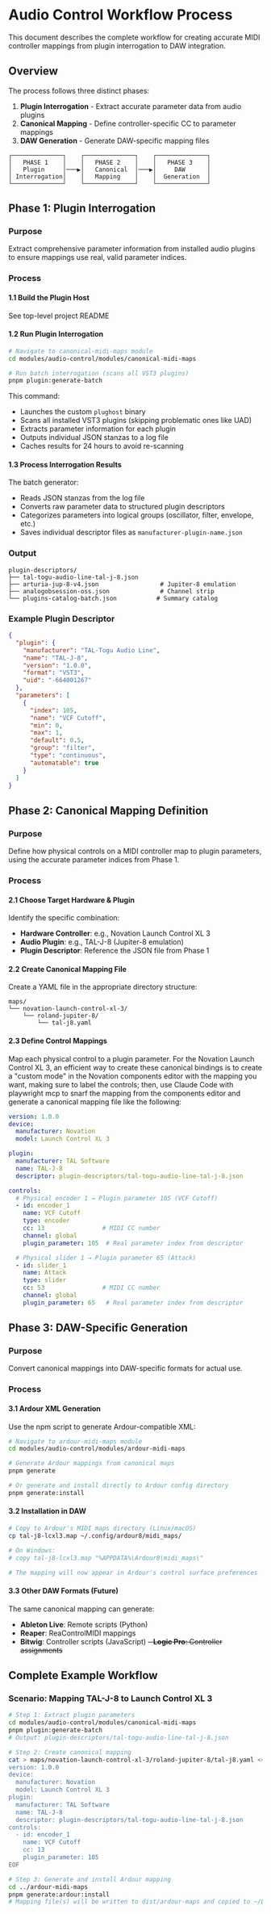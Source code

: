 # Audio Control Workflow Process

This document describes the complete workflow for creating accurate MIDI controller mappings from plugin interrogation to DAW integration.

## Overview

The process follows three distinct phases:

1. **Plugin Interrogation** - Extract accurate parameter data from audio plugins
2. **Canonical Mapping** - Define controller-specific CC to parameter mappings
3. **DAW Generation** - Generate DAW-specific mapping files

```
┌──────────────┐    ┌──────────────┐    ┌──────────────┐
│   PHASE 1    │    │   PHASE 2    │    │   PHASE 3    │
│   Plugin     │───▶│   Canonical  │───▶│     DAW      │
│ Interrogation│    │   Mapping    │    │  Generation  │
└──────────────┘    └──────────────┘    └──────────────┘
```

## Phase 1: Plugin Interrogation

### Purpose
Extract comprehensive parameter information from installed audio plugins to ensure mappings use real, valid parameter indices.

### Process

#### 1.1 Build the Plugin Host
See top-level project README

#### 1.2 Run Plugin Interrogation
```bash
# Navigate to canonical-midi-maps module
cd modules/audio-control/modules/canonical-midi-maps

# Run batch interrogation (scans all VST3 plugins)
pnpm plugin:generate-batch
```

This command:
- Launches the custom `plughost` binary
- Scans all installed VST3 plugins (skipping problematic ones like UAD)
- Extracts parameter information for each plugin
- Outputs individual JSON stanzas to a log file
- Caches results for 24 hours to avoid re-scanning

#### 1.3 Process Interrogation Results
The batch generator:
- Reads JSON stanzas from the log file
- Converts raw parameter data to structured plugin descriptors
- Categorizes parameters into logical groups (oscillator, filter, envelope, etc.)
- Saves individual descriptor files as `manufacturer-plugin-name.json`

### Output
```
plugin-descriptors/
├── tal-togu-audio-line-tal-j-8.json     
├── arturia-jup-8-v4.json                 # Jupiter-8 emulation
├── analogobsession-oss.json              # Channel strip
└── plugins-catalog-batch.json           # Summary catalog
```

### Example Plugin Descriptor
```json
{
  "plugin": {
    "manufacturer": "TAL-Togu Audio Line",
    "name": "TAL-J-8",
    "version": "1.0.0",
    "format": "VST3",
    "uid": "-664001267"
  },
  "parameters": [
    {
      "index": 105,
      "name": "VCF Cutoff",
      "min": 0,
      "max": 1,
      "default": 0.5,
      "group": "filter",
      "type": "continuous",
      "automatable": true
    }
  ]
}
```

## Phase 2: Canonical Mapping Definition

### Purpose
Define how physical controls on a MIDI controller map to plugin parameters, using the accurate parameter indices from Phase 1.

### Process

#### 2.1 Choose Target Hardware & Plugin
Identify the specific combination:
- **Hardware Controller**: e.g., Novation Launch Control XL 3
- **Audio Plugin**: e.g., TAL-J-8 (Jupiter-8 emulation)
- **Plugin Descriptor**: Reference the JSON file from Phase 1

#### 2.2 Create Canonical Mapping File
Create a YAML file in the appropriate directory structure:
```
maps/
└── novation-launch-control-xl-3/
    └── roland-jupiter-8/
        └── tal-j8.yaml
```

#### 2.3 Define Control Mappings
Map each physical control to a plugin parameter. For the Novation Launch Control XL 3, an efficient way to create these
canonical bindings is to create a "custom mode" in the Novation components editor with the mapping you want, making sure
to label the controls; then, use Claude Code with playwright mcp to snarf the mapping from the components editor and generate
a canonical mapping file like the following:

```yaml
version: 1.0.0
device:
  manufacturer: Novation
  model: Launch Control XL 3

plugin:
  manufacturer: TAL Software
  name: TAL-J-8
  descriptor: plugin-descriptors/tal-togu-audio-line-tal-j-8.json

controls:
  # Physical encoder 1 → Plugin parameter 105 (VCF Cutoff)
  - id: encoder_1
    name: VCF Cutoff
    type: encoder
    cc: 13                # MIDI CC number
    channel: global
    plugin_parameter: 105  # Real parameter index from descriptor

  # Physical slider 1 → Plugin parameter 65 (Attack)
  - id: slider_1
    name: Attack
    type: slider
    cc: 53                # MIDI CC number
    channel: global
    plugin_parameter: 65   # Real parameter index from descriptor
```

## Phase 3: DAW-Specific Generation

### Purpose
Convert canonical mappings into DAW-specific formats for actual use.

### Process

#### 3.1 Ardour XML Generation
Use the npm script to generate Ardour-compatible XML:

```bash
# Navigate to ardour-midi-maps module
cd modules/audio-control/modules/ardour-midi-maps

# Generate Ardour mappings from canonical maps
pnpm generate

# Or generate and install directly to Ardour config directory
pnpm generate:install
```

#### 3.2 Installation in DAW
```bash
# Copy to Ardour's MIDI maps directory (Linux/macOS)
cp tal-j8-lcxl3.map ~/.config/ardour8/midi_maps/

# On Windows:
# copy tal-j8-lcxl3.map "%APPDATA%\Ardour8\midi_maps\"

# The mapping will now appear in Ardour's control surface preferences
```

#### 3.3 Other DAW Formats (Future)
The same canonical mapping can generate:
- **Ableton Live**: Remote scripts (Python)
- **Reaper**: ReaControlMIDI mappings
- **Bitwig**: Controller scripts (JavaScript)
~~- **Logic Pro**: Controller assignments~~

## Complete Example Workflow

### Scenario: Mapping TAL-J-8 to Launch Control XL 3

```bash
# Step 1: Extract plugin parameters
cd modules/audio-control/modules/canonical-midi-maps
pnpm plugin:generate-batch
# Output: plugin-descriptors/tal-togu-audio-line-tal-j-8.json

# Step 2: Create canonical mapping
cat > maps/novation-launch-control-xl-3/roland-jupiter-8/tal-j8.yaml << 'EOF'
version: 1.0.0
device:
  manufacturer: Novation
  model: Launch Control XL 3
plugin:
  manufacturer: TAL Software
  name: TAL-J-8
  descriptor: plugin-descriptors/tal-togu-audio-line-tal-j-8.json
controls:
  - id: encoder_1
    name: VCF Cutoff
    cc: 13
    plugin_parameter: 105
EOF

# Step 3: Generate and install Ardour mapping
cd ../ardour-midi-maps
pnpm generate:ardour:install
# Mapping file(s) will be written to dist/ardour-maps and copied to ~/Library/Preferences/Ardour8/midi_maps
```